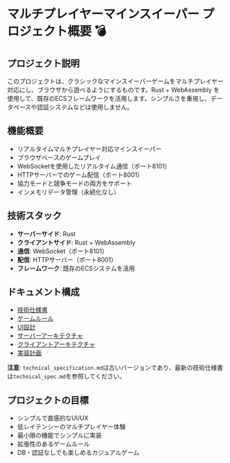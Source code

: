 # マルチプレイヤーマインスイーパー プロジェクト概要 💣

## プロジェクト説明
このプロジェクトは、クラシックなマインスイーパーゲームをマルチプレイヤー対応にし、ブラウザから遊べるようにするものです。Rust + WebAssembly を使用して、既存のECSフレームワークを活用します。シンプルさを重視し、データベースや認証システムなどは使用しません。

## 機能概要
- リアルタイムマルチプレイヤー対応マインスイーパー
- ブラウザベースのゲームプレイ
- WebSocketを使用したリアルタイム通信（ポート8101）
- HTTPサーバーでのゲーム配信（ポート8001）
- 協力モードと競争モードの両方をサポート
- インメモリデータ管理（永続化なし）

## 技術スタック
- **サーバーサイド**: Rust
- **クライアントサイド**: Rust + WebAssembly
- **通信**: WebSocket（ポート8101）
- **配信**: HTTPサーバー（ポート8001）
- **フレームワーク**: 既存のECSシステムを活用

## ドキュメント構成
- [技術仕様書](./technical_spec.md)
- [ゲームルール](./game_rules.md)
- [UI設計](./ui_ux_design.md)
- [サーバーアーキテクチャ](./server_architecture.md)
- [クライアントアーキテクチャ](./client_architecture.md)
- [実装計画](./implementation_plan.md)

**注意**: `technical_specification.md`は古いバージョンであり、最新の技術仕様書は`technical_spec.md`を参照してください。

## プロジェクトの目標
- シンプルで直感的なUI/UX
- 低レイテンシーのマルチプレイヤー体験
- 最小限の機能でシンプルに実装
- 拡張性のあるゲームルール
- DB・認証なしでも楽しめるカジュアルゲーム 